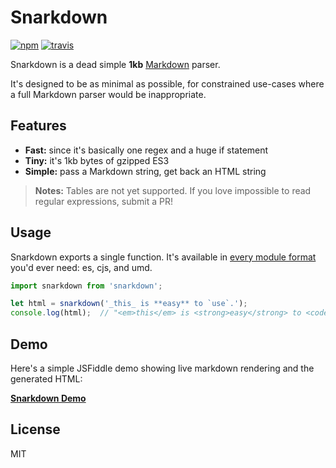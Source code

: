 # Snarkdown

[![npm](http://img.shields.io/npm/v/snarkdown.svg)](https://npmjs.com/snarkdown) [![travis](https://travis-ci.org/developit/snarkdown.svg?branch=master)](https://travis-ci.org/developit/snarkdown)

Snarkdown is a dead simple **1kb** [Markdown] parser.

It's designed to be as minimal as possible, for constrained use-cases where a full Markdown parser would be inappropriate.


## Features

- **Fast:** since it's basically one regex and a huge if statement
- **Tiny:** it's 1kb bytes of gzipped ES3
- **Simple:** pass a Markdown string, get back an HTML string

> **Notes:** Tables are not yet supported. If you love impossible to read regular expressions, submit a PR!


## Usage

Snarkdown exports a single function. It's available in [every module format](https://unpkg.com/snarkdown/dist/) you'd ever need: es, cjs, and umd.

```js
import snarkdown from 'snarkdown';

let html = snarkdown('_this_ is **easy** to `use`.');
console.log(html);  // "<em>this</em> is <strong>easy</strong> to <code>use</code>."
```


## Demo

Here's a simple JSFiddle demo showing live markdown rendering and the generated HTML:

**[Snarkdown Demo](http://jsfiddle.net/developit/828w6t1x/)**


## License

MIT


[Markdown]: http://daringfireball.net/projects/markdown/
